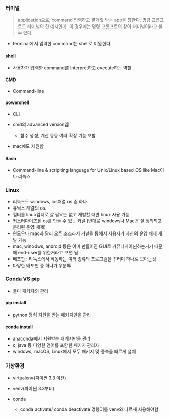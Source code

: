 ### 터미널

> application으로, command 입력하고 결과값 받는 app을 칭한다. 명령 프롬프트도 터미널의 한 예시인데, 이 경우에는 명령 프롬프트의 창이 터미널이라고 볼 수 있다. 

- terminal에서 입력한 command는 shell로 이동한다



#### shell

- 사용자가 입력한 command를 interpret하고 execute하는 역할



#### CMD

- Command-line



#### powershell

- CLI

- cmd의 advanced version임
  -  함수 생성, 계산 등등 여러 확장 기능 포함
- mac에도 지원함



#### Bash

- Command-line & scripiting language for Unix/Linux based OS like Mac이나 리눅스



### Linux

- 리눅스도 windows, ios처럼 os 중 하나. 
- 유닉스 계열의 os.
- 컴터를 linux컴터로 살 필요는 없고 개발할 때만 linux 사용 가능
- 커스터마이즈된 os를 만들 수 있는 커널 (반대로 windows나 Mac은 잘 정의되고 분리된 운영 채제)
- 윈도우나 mac과 달리 오픈 소스라서 커널을 통해서 사용자가 자신의 운영 채제 개발 가능
- mac, winodws, android 등은 이미 만들어진 GUI로 커뮤니케이션하는거기 때문에 end-user를 위한거라고 보면 됨
- 배포판 : 리눅스에서 작동하는 여러 종류의 프로그램을 꾸러미 하나로 모아논것
- 다양한 배포판 중 하나가 우분투



### Conda VS pip

- 둘다 패키지의 관리



#### pip install

- python 정식 지원을 받는 패키지만을 관리

#### conda install

- anaconda에서 지원받는 패키지만을 관리
- c, java 등 다양한 언어를 포함한 패키지 관리자
- windows, macOS, Linux에서 모두  패키지 및 종속을 빠르게 설치





### 가상환경

- virtualenv(파이썬 3.3 이전)

- venv(파이썬 3.3부터)

- conda 
  - conda activate/ conda deactivate 명령어를 venv와 다르게 사용해야함